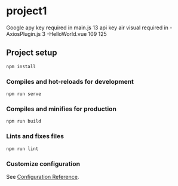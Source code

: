 # project1

Google apy key required in main.js  13
api key air visual required in 
  -AxiosPlugin.js 3
  -HelloWorld.vue 109 125

## Project setup
```
npm install
```

### Compiles and hot-reloads for development
```
npm run serve
```

### Compiles and minifies for production
```
npm run build
```

### Lints and fixes files
```
npm run lint
```

### Customize configuration
See [Configuration Reference](https://cli.vuejs.org/config/).
